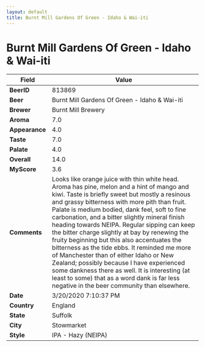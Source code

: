 ```yaml
---
layout: default
title: Burnt Mill Gardens Of Green - Idaho & Wai-iti
---
```


# Burnt Mill Gardens Of Green - Idaho & Wai-iti

| Field         | Value     |
|---------------|-----------|
| **BeerID** | 813869 |
| **Beer** | Burnt Mill Gardens Of Green - Idaho & Wai-iti |
| **Brewer** | Burnt Mill Brewery |
| **Aroma** | 7.0 |
| **Appearance** | 4.0 |
| **Taste** | 7.0 |
| **Palate** | 4.0 |
| **Overall** | 14.0 |
| **MyScore** | 3.6 |
| **Comments** | Looks like orange juice with thin white head. Aroma has pine, melon and a hint of mango and kiwi. Taste is briefly sweet but mostly a resinous and grassy bitterness with more pith than fruit. Palate is medium bodied, dank feel, soft to fine carbonation, and a bitter slightly mineral finish heading towards NEIPA.  Regular sipping can keep the bitter charge slightly at bay by renewing the fruity beginning but this also accentuates the bitterness as the tide ebbs. It reminded me more of Manchester than of either Idaho or New Zealand; possibly because I have experienced some dankness there as well. It is interesting (at least to some) that as a word dank is far less negative in the beer community than elsewhere. |
| **Date** | 3/20/2020 7:10:37 PM |
| **Country** | England |
| **State** | Suffolk |
| **City** | Stowmarket |
| **Style** | IPA - Hazy (NEIPA) |
